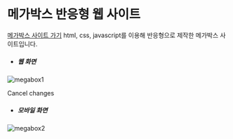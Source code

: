 # 메가박스 반응형 웹 사이트
[메가박스 사이트 가기](http://aaho01176.dothome.co.kr/mega/index22.html#)
html, css, javascript를 이용해 반응형으로 제작한 메가박스 사이트입니다. 

+ ##### 웹 화면
![megabox1](https://user-images.githubusercontent.com/57783061/116389254-b3608380-a857-11eb-8a4b-5ea92f7359aa.PNG)

Cancel changes

+ ##### 모바일 화면
![megabox2](https://user-images.githubusercontent.com/57783061/116389295-be1b1880-a857-11eb-9864-06a4453557f6.jpg)
